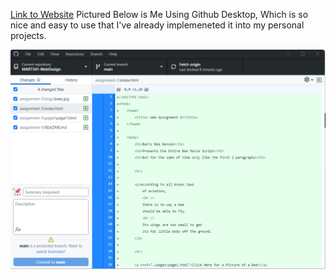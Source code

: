 [Link to Website](https://callanczarnecki.github.io/MART341-WebDesign/assignment-5/)
Pictured Below is Me Using Github Desktop, Which is so nice and easy to use that 
I've already implemeneted it into my personal projects.

<img src="./imgs/githubdesk.png" alt="Pic of Github Desk">